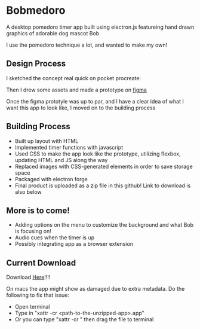 # Bobmedoro
A desktop pomedoro timer app built using electron.js featureing hand drawn graphics of adorable dog mascot Bob

I use the pomedoro technique a lot, and wanted to make my own!

## Design Process
I sketched the concept real quick on pocket procreate:

Then I drew some assets and made a prototype on [figma](https://www.figma.com/proto/xBUeyIMs7ONq0dBvMAg6Yx/Bob-Themed-Pomedoro-Timer?node-id=6-182&starting-point-node-id=6%3A182&t=4qBGhwr5ebwbll5P-1)

Once the figma prototyle was up to par, and I have a clear idea of what I want this app to look like, I moved on to the building process

## Building Process 
- Built up layout with HTML
- Implemented timer functions with javascript
- Used CSS to make the app look like the prototype, utilizing flexbox, updating HTML and JS along the way
- Replaced images with CSS-generated elements in order to save storage space
- Packaged with electron forge
- Final product is uploaded as a zip file in this github! Link to download is also below

## More is to come! 
- Adding options on the menu to customize the background and what Bob is focusing on!
- Audio cues when the timer is up
- Possibly integrating app as a browser extension

## Current Download
Download [Here](https://github.com/Xwang11/Bobmedoro/raw/refs/heads/main/bobmedoro-darwin-arm64-1.0.0.zip?download=)!!!!

On macs the app might show as damaged due to extra metadata. Do the following to fix that issue:
- Open terminal
- Type in "xattr -cr \<path-to-the-unzipped-app\>.app"
- Or you can type "xattr -cr " then drag the file to terminal 
